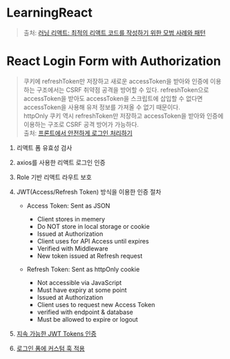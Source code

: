 # LearningReact

> 출처: [러닝 리액트: 최적의 리액트 코드를 작성하기 위한 모범 사례와 패턴](http://www.yes24.com/Product/Goods/102277805)

# React Login Form with Authorization

> 쿠키에 refreshToken만 저장하고 새로운 accessToken을 받아와 인증에 이용하는 구조에서는 CSRF 취약점 공격을 방어할 수 있다. refreshToken으로 accessToken을 받아도 accessToken을 스크립트에 삽입할 수 없다면 accessToken을 사용해 유저 정보를 가져올 수 없기 때문이다.  
> httpOnly 쿠키 역시 refreshToken만 저장하고 accessToken을 받아와 인증에 이용하는 구조로 CSRF 공격 방어가 가능하다.  
> 출처: [프론트에서 안전하게 로그인 처리하기](https://velog.io/@yaytomato/%ED%94%84%EB%A1%A0%ED%8A%B8%EC%97%90%EC%84%9C-%EC%95%88%EC%A0%84%ED%95%98%EA%B2%8C-%EB%A1%9C%EA%B7%B8%EC%9D%B8-%EC%B2%98%EB%A6%AC%ED%95%98%EA%B8%B0)

1.  리액트 폼 유효성 검사
2.  axios를 사용한 리액트 로그인 인증
3.  Role 기반 리액트 라우트 보호
4.  JWT(Access/Refresh Token) 방식을 이용한 인증 절차
    - Access Token: Sent as JSON
      - Client stores in memery
      - Do NOT store in local storage or cookie
      - Issued at Authorization
      - Client uses for API Access until expires
      - Verified with Middleware
      - New token issued at Refresh request

    - Refresh Token: Sent as httpOnly cookie
      - Not accessible via JavaScript
      - Must have expiry at some point
      - Issued at Authorization
      - Client uses to request new Access Token
      - verified with endpoint & database
      - Must be allowed to expire or logout

5. [지속 가능한 JWT Tokens 인증](https://github.com/oneny/react-practice/tree/main/react-login/05react-persist-user-login)
6. [로그인 폼에 커스텀 훅 적용](https://github.com/oneny/react-practice/tree/main/react-login/06react-login-input-hooks)

